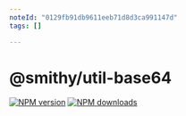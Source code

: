 ```yaml
---
noteId: "0129fb91db9611eeb71d8d3ca991147d"
tags: []

---
```


# @smithy/util-base64

[![NPM version](https://img.shields.io/npm/v/@smithy/util-base64/latest.svg)](https://www.npmjs.com/package/@smithy/util-base64)
[![NPM downloads](https://img.shields.io/npm/dm/@smithy/util-base64.svg)](https://www.npmjs.com/package/@smithy/util-base64)
